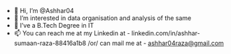 - 👋 Hi, I’m @Ashhar04
- 👀 I’m interested in data organisation and analysis of the same
- 🌱 I’ve a B.Tech Degree in IT
- 📫 You can reach me at my Linkedin at - linkedin.com/in/ashhar-sumaan-raza-88416a1b8 /or/ can mail me at - ashhar04raza@gmail.com

<!---
Ashhar04/Ashhar04 is a ✨ special ✨ repository because its `README.md` (this file) appears on your GitHub profile.
You can click the Preview link to take a look at your changes.
--->
